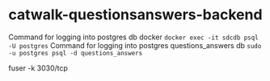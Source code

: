 # catwalk-questionsanswers-backend

Command for logging into postgres db docker
`docker exec -it sdcdb psql -U postgres`
Command for logging into postgres questions_answers db
`sudo -u postgres psql -d questions_answers`

fuser -k 3030/tcp
